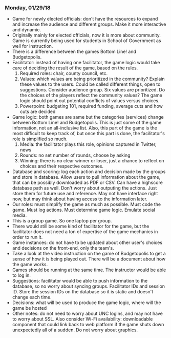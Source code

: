 ### Monday, 01/29/18

* Game for newly elected officials: don't have the resources to expand and increase
the audience and different groups. Make it more interactive and dynamic. 
* Originally mainly for elected officials, now it is more about community. Game is
currently being used for students in School of Government as well for instruction. 
* There is a difference between the games Bottom Line! and Budgetopolis.
* Facilitator: instead of having one facilitator, the game logic would take care of 
deciding the result of the game, based on the rules. 
    1. Required roles: chair, county council, etc. 
    2. Values: which values are being prioritized in the community? Explain these values
    to the users. Could be called different things, open to suggestions. Consider audience
    group. Six values are prioritized. Do the choices of the players reflect the community values? The game logic should point out potential conflicts of values versus choices.
    3. Powerpoint: budgeting 101, required funding, average cuts and how cuts are decided
* Game logic: both games are same but the categories (services) change between Bottom Line! and Budgetopolis. This is just some of the game information, not an all-inclusive list. Also,
this part of the game is the most difficult to keep track of, but once this part is done, the 
facilitator's role is simplified so much. 
    1. Media: the facilitator plays this role, opinions captured in Twitter, news
    2. Rounds: no set number of rounds, choose by asking 
    3. Winning: there is no clear winner or loser, just a chance to reflect on choices
    and their respective outcomes. 
* Database and scoring: log each action and decision made by the groups and store in database. Allow users to pull information about the game, that can be possibly downloaded as PDF or CSV. Can have a highscore database path as well. Don't worry about outputing the 
actions. Just store them for future use and reference. May not have interface right now, but
may think about having access to the information later.
* Our roles: must simplify the game as much as possible. Must code the game. Must log actions.
Must determine game logic. Emulate social media. 
* This is a group game. So one laptop per group. 
* There would still be some kind of facilitator for the game, but the facilitator does not need a ton of expertise of the game mechanics in order to run it. 
* Game instances: do not have to be updated about other user's choices and decisions on the front-end, only the team's. 
* Take a look at the video instruction on the game of Budgetopolis to get a sense of how it 
is being played out. There will be a document about how the game works. 
* Games should be running at the same time. The instructor would be able to log in. 
* Suggestions: facilitator would be able to push information to the database, so no worry
about syncing groups. Facilitator IDs and session ID. Store the session IDs on the database so
it is static and doesn't change each time. 
* Decisions: what will be used to produce the game logic, where will the game be hosted
* Other notes: do not need to worry about UNC logins, and may not have to worry about SSL. Also consider Wi-Fi availability: downloadable component that could link back to web platform if the game shuts down unexpectedly all of a sudden. Do not worry about graphics.

